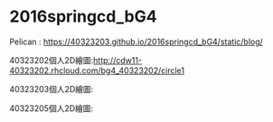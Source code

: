 # 2016springcd_bG4
Pelican : https://40323203.github.io/2016springcd_bG4/static/blog/

40323202個人2D繪圖:http://cdw11-40323202.rhcloud.com/bg4_40323202/circle1


40323203個人2D繪圖:


40323205個人2D繪圖: